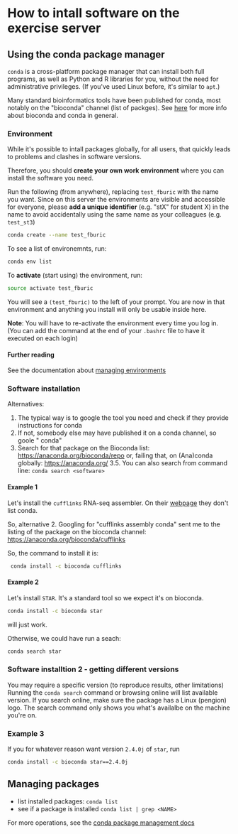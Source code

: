 # How to intall software on the exercise server

## Using the conda package manager

`conda` is a cross-platform package manager that can install both full programs, as well as Python and R libraries for you, 
without the need for administrative privileges.
(If you've used Linux before, it's similar to `apt`.)

Many standard bioinformatics tools have been published for conda, most notably on the "bioconda" channel (list of packges).
See [here](https://bioconda.github.io/contributor/faqs.html#conda-anaconda-minconda) for more info about bioconda and conda in general.

### Environment

While it's possible to intall packages globally, for all users, that quickly leads to problems and clashes in
software versions.

Therefore, you should **create your own work environment** where you can install the software you need.

Run the following (from anywhere), replacing `test_fburic` with the name you want.
Since on this server the environments are visible and accessible for everyone, please **add a unique identifier**
(e.g. "stX" for student X) in the name to avoid accidentally using the same name as your colleagues (e.g. `test_st3`)

```bash
conda create --name test_fburic
```

To see a list of environemnts, run:

```bash
conda env list
```

To **activate** (start using) the environment, run:

```bash
source activate test_fburic
```

You will see a `(test_fburic)` to the left of your prompt. 
You are now in that environment and anything you install will only be usable inside here.

**Note**: You will have to re-activate the environment every time you log in. 
(You can add the command at the end of your `.bashrc` file to have it executed on each login)

#### Further reading

See the documentation about [managing environments](https://conda.io/projects/conda/en/latest/user-guide/tasks/manage-environments.html)


### Software installation

Alternatives:

1. The typical way is to google the tool you need and check if they provide instructions for conda
2. If not, somebody else may have published it on a conda channel, so goole "<software> conda"
3. Search for that package on the Bioconda list:  https://anaconda.org/bioconda/repo  or, failing that, on (Ana)conda globally: https://anaconda.org/
3.5. You can also search from command line: `conda search <software>`

#### Example 1

Let's install the `cufflinks` RNA-seq assembler. 
On their [webpage](https://cole-trapnell-lab.github.io/cufflinks/install/) they don't list conda.

So, alternative 2. Googling for "cufflinks assembly conda" sent me to the listing of the package on the bioconda channel:
https://anaconda.org/bioconda/cufflinks

So, the command to install it is:

```bash
 conda install -c bioconda cufflinks 
```

#### Example 2

Let's install `STAR`. It's a standard tool so we expect it's on bioconda.

```bash
conda install -c bioconda star
``` 

will just work.

Otherwise, we could have run a seach:

```bash
conda search star
```

### Software installtion 2 - getting different versions

You may require a specific version (to reproduce results, other limitations)
Running the `conda search` command or browsing online will list available version.
If you search online, make sure the package has a Linux (pengion) logo. 
The search command only shows you what's availalbe on the machine you're on.

### Example 3 

If you for whatever reason want version `2.4.0j` of `star`, run

```bash
conda install -c bioconda star==2.4.0j
```

## Managing packages

* list installed packages: `conda list`
* see if a package is installed `conda list | grep <NAME>`

For more operations, see the [conda package management docs](https://docs.conda.io/projects/conda/en/latest/user-guide/tasks/manage-pkgs.html)



